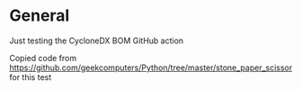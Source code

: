 # General

Just testing the CycloneDX BOM GitHub action 

Copied code from https://github.com/geekcomputers/Python/tree/master/stone_paper_scissor for this test
